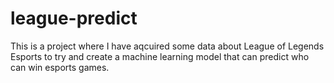 # league-predict

This is a project where I have aqcuired some data about League of Legends Esports to try and create a machine learning model that can predict who can win esports games.
